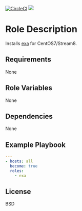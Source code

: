 [![CircleCI](https://circleci.com/gh/ansible-roles-mamono210/exa/tree/main.svg?style=svg)](https://circleci.com/gh/ansible-roles-mamono210/exa/tree/main)
[![](https://github.com/ansible-roles-matsumura/exa/workflows/build/badge.svg)](https://github.com/ansible-roles-matsumura/exa/actions?query=workflow%3Abuild)

Role Description
=========

Installs [exa](https://github.com/ogham/exa) for CentOS7/Stream8.

Requirements
------------

None

Role Variables
--------------

None

Dependencies
------------

None

Example Playbook
----------------

```YAML
---
- hosts: all
  become: true
  roles:
    - exa
```

License
-------

BSD
